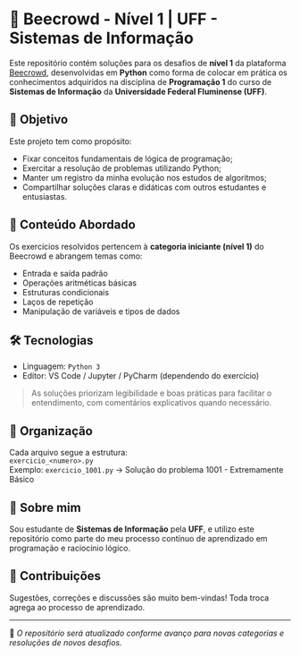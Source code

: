 # 🐍 Beecrowd - Nível 1 | UFF - Sistemas de Informação

Este repositório contém soluções para os desafios de **nível 1** da plataforma [Beecrowd](https://www.beecrowd.com.br/), desenvolvidas em **Python** como forma de colocar em prática os conhecimentos adquiridos na disciplina de **Programação 1** do curso de **Sistemas de Informação** da **Universidade Federal Fluminense (UFF)**.

## 🎯 Objetivo

Este projeto tem como propósito:

- Fixar conceitos fundamentais de lógica de programação;
- Exercitar a resolução de problemas utilizando Python;
- Manter um registro da minha evolução nos estudos de algoritmos;
- Compartilhar soluções claras e didáticas com outros estudantes e entusiastas.

## 🧠 Conteúdo Abordado

Os exercícios resolvidos pertencem à **categoria iniciante (nível 1)** do Beecrowd e abrangem temas como:

- Entrada e saída padrão
- Operações aritméticas básicas
- Estruturas condicionais
- Laços de repetição
- Manipulação de variáveis e tipos de dados

## 🛠 Tecnologias

- Linguagem: `Python 3`
- Editor: VS Code / Jupyter / PyCharm (dependendo do exercício)

> As soluções priorizam legibilidade e boas práticas para facilitar o entendimento, com comentários explicativos quando necessário.

## 📁 Organização

Cada arquivo segue a estrutura:  
`exercicio_<numero>.py`  
Exemplo: `exercicio_1001.py` → Solução do problema 1001 - Extremamente Básico

## 👤 Sobre mim

Sou estudante de **Sistemas de Informação** pela **UFF**, e utilizo este repositório como parte do meu processo contínuo de aprendizado em programação e raciocínio lógico.

## 🤝 Contribuições

Sugestões, correções e discussões são muito bem-vindas! Toda troca agrega ao processo de aprendizado.

---

📌 *O repositório será atualizado conforme avanço para novas categorias e resoluções de novos desafios.*
